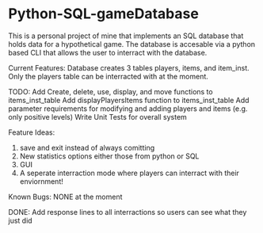 # Python-SQL-gameDatabase
This is a personal project of mine that implements an SQL database that holds data for a hypothetical game.
The database is accesable via a python based CLI that allows the user to interract with the database.

Current Features:
Database creates 3 tables players, items, and item_inst.
Only the players table can be interracted with at the moment.

TODO:
Add Create, delete, use, display, and move functions to items_inst_table
Add displayPlayersItems function to items_inst_table
Add parameter requirements for modifying and adding players and items (e.g. only positive levels)
Write Unit Tests for overall system

Feature Ideas:
1. save and exit instead of always comitting
2. New statistics options either those from python or SQL
3. GUI
4. A seperate interraction mode where players can interract with their enviornment!  


Known Bugs: 
  NONE at the moment
  
 DONE:
 Add response lines to all interractions so users can see what they just did
